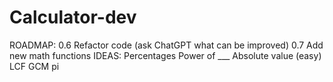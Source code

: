 # Calculator-dev

ROADMAP: 
0.6
  Refactor code (ask ChatGPT what can be improved)
0.7
  Add new math functions
    IDEAS: 
    Percentages
    Power of ___
    Absolute value (easy)
    LCF
    GCM
    pi

  
